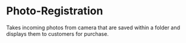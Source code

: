 # Photo-Registration
Takes incoming photos from camera that are saved within a folder and displays them to customers for purchase.
